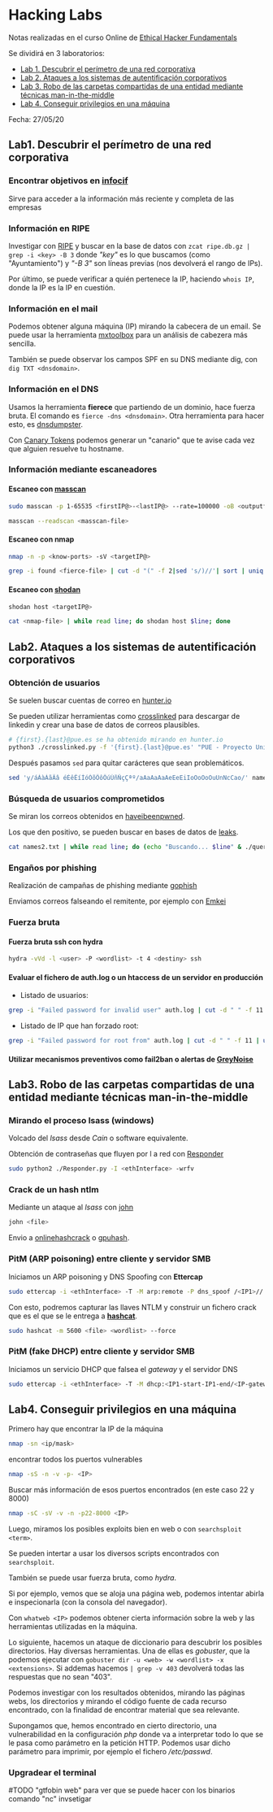 # Hacking Labs

Notas realizadas en el curso Online de [Ethical Hacker Fundamentals](https://www.pue.es/cursos/ec-council/ethical-hacker-fundamentals)

Se dividirá en 3 laboratorios:

- [Lab 1. Descubrir el perímetro de una red corporativa](#lab1-descubrir-el-perímetro-de-una-red-corporativa)
- [Lab 2. Ataques a los sistemas de autentificación corporativos](#lab2-ataques-a-los-sistemas-de-autentificación-corporativos)
- [Lab 3. Robo de las carpetas compartidas de una entidad mediante técnicas man-in-the-middle](#lab3-robo-de-las-carpetas-compartidas-de-una-entidad-mediante-técnicas-man-in-the-middle)
- [Lab 4. Conseguir privilegios en una máquina](#lab4-conseguir-privilegios-en-una-máquina)

Fecha: 27/05/20

## Lab1. Descubrir el perímetro de una red corporativa

### Encontrar objetivos en [infocif](http://www.infocif.es/)

Sirve para acceder a la información más reciente y completa de las empresas

### Información en RIPE

Investigar con [RIPE](https://ftp.ripe.net/ripe/dbase/ripe.db.gz) y buscar en la base de datos con `zcat ripe.db.gz | grep -i <key> -B 3` donde _"key"_ es lo que buscamos (como "Ayuntamiento") y _"-B 3"_ son líneas previas (nos devolverá el rango de IPs).

Por último, se puede verificar a quién pertenece la IP, haciendo `whois IP`, donde la IP es la IP en cuestión.

### Información en el mail

Podemos obtener alguna máquina (IP) mirando la cabecera de un email. Se puede usar la herramienta [mxtoolbox](https://mxtoolbox.com/EmailHeaders.aspx) para un análisis de cabezera más sencilla.

También se puede observar los campos SPF en su DNS mediante dig, con `dig TXT <dnsdomain>`.

### Información en el DNS

Usamos la herramienta **fierece** que partiendo de un dominio, hace fuerza bruta. El comando es `fierce -dns <dnsdomain>`. Otra herramienta para hacer esto, es [dnsdumpster](https://dnsdumpster.com/).

Con [Canary Tokens](https://canarytokens.org/generate) podemos generar un "canario" que te avise cada vez que alguien resuelve tu hostname.

### Información mediante escaneadores

#### Escaneo con [masscan](https://installlion.com/kali/kali/main/m/masscan/install/index.html)

```bash
sudo masscan -p 1-65535 <firstIP@>-<lastIP@> --rate=100000 -oB <outputfilename>
```

```bash
masscan --readscan <masscan-file>
```

#### Escaneo con nmap

```bash
nmap -n -p <know-ports> -sV <targetIP@>
```

```bash
grep -i found <fierce-file> | cut -d "(" -f 2|sed 's/)//'| sort | uniq > <outputfilename>
```

#### Escaneo con [shodan](https://www.shodan.io/)

```bash
shodan host <targetIP@>
```

```bash
cat <nmap-file> | while read line; do shodan host $line; done
```

## Lab2. Ataques a los sistemas de autentificación corporativos

### Obtención de usuarios

Se suelen buscar cuentas de correo en [hunter.io](https://hunter.io/)

Se pueden utilizar herramientas como [crosslinked](https://github.com/m8r0wn/CrossLinked) para descargar de linkedin y crear una base de datos de correos plausibles.

```bash
# {first}.{last}@pue.es se ha obtenido mirando en hunter.io
python3 ./crosslinked.py -f '{first}.{last}@pue.es' "PUE - Proyecto Universidad Empresa"
```

Después pasamos `sed` para quitar carácteres que sean problemáticos.

```bash
sed 'y/áÁàÀãÃâ éÉêÊíÍóÓõÕôÔúÚñÑçÇªº/aAaAaAaAeEeEiIoOoOoOuUnNcCao/' names.txt | sort | uniq > names2.txt
```

### Búsqueda de usuarios comprometidos

Se miran los correos obtenidos en [haveibeenpwned](https://haveibeenpwned.com/).

Los que den positivo, se pueden buscar en bases de datos de [leaks](https://gist.github.com/scottlinux/9a3b11257ac575e4f71de811322ce6b3).

```bash
cat names2.txt | while read line; do (echo "Buscando... $line" & ./query.sh $line); done
```

### Engaños por phishing

Realización de campañas de phishing mediante [gophish](https://getgophish.com/)

Enviamos correos falseando el remitente, por ejemplo con [Emkei](https://emkei.cz/)

### Fuerza bruta

#### Fuerza bruta ssh con **hydra**

```bash
hydra -vVd -l <user> -P <wordlist> -t 4 <destiny> ssh
```

#### Evaluar el fichero de **auth.log** o un **htaccess** de un servidor en producción

- Listado de usuarios:

```bash
grep -i "Failed password for invalid user" auth.log | cut -d " " -f 11 | sort | uniq

```

- Listado de IP que han forzado root:

```bash
grep -i "Failed password for root from" auth.log | cut -d " " -f 11 | uniq | sed '/Failed/d' | sort | uniq
```

#### Utilizar mecanismos preventivos como **fail2ban** o alertas de [GreyNoise](https://viz.greynoise.io/)

## Lab3. Robo de las carpetas compartidas de una entidad mediante técnicas man-in-the-middle

### Mirando el proceso **lsass** (windows)

Volcado del _lsass_ desde _Cain_ o software equivalente.

Obtención de contraseñas que fluyen por l a red con [Responder](https://github.com/SpiderLabs/Responder)

```bash
sudo python2 ./Responder.py -I <ethInterface> -wrfv
```

### Crack de un **hash ntlm**

Mediante un ataque al _lsass_ con [john](https://www.openwall.com/john/)

```bash
john <file>
```

Envio a [onlinehashcrack](https://www.onlinehashcrack.com/) o [gpuhash](https://gpuhash.me/).

### PitM (ARP poisoning) entre cliente y servidor SMB

Iniciamos un ARP poisoning y DNS Spoofing con **Ettercap**

```bash
sudo ettercap -i <ethInterface> -T -M arp:remote -P dns_spoof /<IP1>// /<IP2-start,IP-end>//
```

Con esto, podremos capturar las llaves NTLM y construir un fichero crack que es el que se le entrega a **[hashcat](https://hashcat.net/hashcat/)**.

```bash
sudo hashcat -m 5600 <file> <wordlist> --force
```

### PitM (fake DHCP) entre cliente y servidor SMB

Iniciamos un servicio DHCP que falsea el _gateway_ y el servidor DNS

```bash
sudo ettercap -i <ethInterface> -T -M dhcp:<IP1-start-IP1-end/<IP-gateway>/<IP2>
```

## Lab4. Conseguir privilegios en una máquina

Primero hay que encontrar la IP de la máquina

```bash
nmap -sn <ip/mask>
```

encontrar todos los puertos vulnerables

```bash
nmap -sS -n -v -p- <IP>
```

Buscar más información de esos puertos encontrados (en este caso 22 y 8000)

```bash
nmap -sC -sV -v -n -p22-8000 <IP>
```

Luego, miramos los posibles exploits bien en web o con `searchsploit <term>`.

Se pueden intertar a usar los diversos scripts encontrados con `searchsploit`.

También se puede usar fuerza bruta, como _hydra_.

Si por ejemplo, vemos que se aloja una página web, podemos intentar abirla e inspecionarla (con la consola del navegador).

Con `whatweb <IP>` podemos obtener cierta información sobre la web y las herramientas utilizadas en la máquina.

Lo siguiente, hacemos un ataque de diccionario para descubrir los posibles directorios. Hay diversas herramientas. Una de ellas es _gobuster_, que la podemos ejecutar con `gobuster dir -u <web> -w <wordlist> -x <extensions>`. Si addemas hacemos `| grep -v 403` devolverá todas las respuestas que no sean "403".

Podemos investigar con los resultados obtenidos, mirando las páginas webs, los directorios y mirando el código fuente de cada recurso encontrado, con la finalidad de encontrar material que sea relevante.

Supongamos que, hemos encontrado en cierto directorio, una vulnerabilidad en la configuración _php_ donde va a interpretar todo lo que se le pasa como parámetro en la petición HTTP. Podemos usar dicho parámetro para imprimir, por ejemplo el fichero _/etc/passwd_.

### Upgradear el terminal

\#TODO
"gtfobin web" para ver que se puede hacer con los binarios
comando "nc" invsetigar
